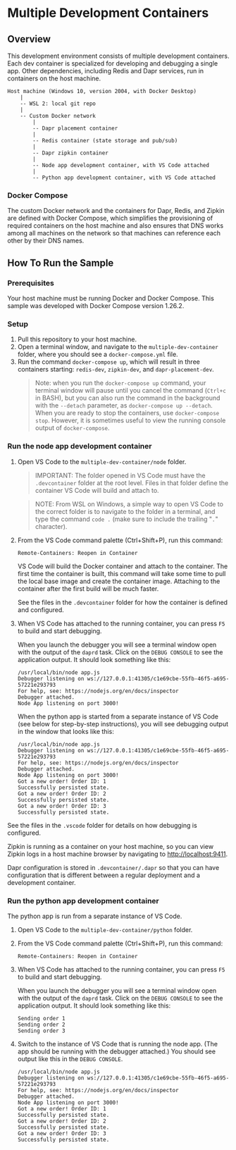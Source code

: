 # Multiple Development Containers

## Overview

This development environment consists of multiple development containers. Each dev container is specialized for developing and debugging a single app. Other dependencies, including Redis and Dapr services, run in containers on the host machine.

```ASCII
Host machine (Windows 10, version 2004, with Docker Desktop)
    |
    -- WSL 2: local git repo
    |
    -- Custom Docker network
        |
        -- Dapr placement container
        |
        -- Redis container (state storage and pub/sub)
        |
        -- Dapr zipkin container
        |
        -- Node app development container, with VS Code attached
        |
        -- Python app development container, with VS Code attached
```

### Docker Compose

The custom Docker network and the containers for Dapr, Redis, and Zipkin are defined with Docker Compose, which simplifies the provisioning of required containers on the host machine and also ensures that DNS works among all machines on the network so that machines can reference each other by their DNS names.

## How To Run the Sample

### Prerequisites

Your host machine must be running Docker and Docker Compose. This sample was developed with Docker Compose version 1.26.2.

### Setup

1. Pull this repository to your host machine.
1. Open a terminal window, and navigate to the `multiple-dev-container` folder, where you should see a `docker-compose.yml` file.
1. Run the command `docker-compose up`, which will result in three containers starting: `redis-dev`, `zipkin-dev`, and `dapr-placement-dev`.
   > Note: when you run the `docker-compose up` command, your terminal window will pause until you cancel the command (`Ctrl+c` in BASH), but you can also run the command in the background with the `--detach` parameter, as `docker-compose up --detach`. When you are ready to stop the containers, use `docker-compose stop`. However, it is sometimes useful to view the running console output of `docker-compose`.

### Run the node app development container

1. Open VS Code to the `multiple-dev-container/node` folder.

    > IMPORTANT: The folder opened in VS Code must have the `.devcontainer` folder at the root level. Files in that folder define the container VS Code will build and attach to.

    > NOTE: From WSL on Windows, a simple way to open VS Code to the correct folder is to navigate to the folder in a terminal, and type the command `code .` (make sure to include the trailing "`.`" character).

1. From the VS Code command palette (Ctrl+Shift+P), run this command:

    ```ASCII
    Remote-Containers: Reopen in Container
    ```

    VS Code will build the Docker container and attach to the container. The first time the container is built, this command will take some time to pull the local base image and create the container image. Attaching to the container after the first build will be much faster.

    See the files in the `.devcontainer` folder for how the container is defined and configured.

1. When VS Code has attached to the running container, you can press `F5` to build and start debugging.

    When you launch the debugger you will see a terminal window open with the output of the `daprd` task. Click on the `DEBUG CONSOLE` to see the application output. It should look something like this:

    ```ASCII
    /usr/local/bin/node app.js
    Debugger listening on ws://127.0.0.1:41305/c1e69cbe-55fb-46f5-a695-57221e293793
    For help, see: https://nodejs.org/en/docs/inspector
    Debugger attached.
    Node App listening on port 3000!
    ```

    When the python app is started from a separate instance of VS Code (see below for step-by-step instructions), you will see debugging output in the window that looks like this:

    ```ASCII
    /usr/local/bin/node app.js
    Debugger listening on ws://127.0.0.1:41305/c1e69cbe-55fb-46f5-a695-57221e293793
    For help, see: https://nodejs.org/en/docs/inspector
    Debugger attached.
    Node App listening on port 3000!
    Got a new order! Order ID: 1
    Successfully persisted state.
    Got a new order! Order ID: 2
    Successfully persisted state.
    Got a new order! Order ID: 3
    Successfully persisted state.
    ```

See the files in the `.vscode` folder for details on how debugging is configured.  

Zipkin is running as a container on your host machine, so you can view Zipkin logs in a host machine browser by navigating to [http://localhost:9411](http://localhost:9411).  

Dapr configuration is stored in `.devcontainer/.dapr` so that you can have configuration that is different between a regular deployment and a development container.

### Run the python app development container

The python app is run from a separate instance of VS Code.

1. Open VS Code to the `multiple-dev-container/python` folder.
1. From the VS Code command palette (Ctrl+Shift+P), run this command:

    ```ASCII
    Remote-Containers: Reopen in Container
    ```

1. When VS Code has attached to the running container, you can press `F5` to build and start debugging.

    When you launch the debugger you will see a terminal window open with the output of the `daprd` task. Click on the `DEBUG CONSOLE` to see the application output. It should look something like this:

    ```ASCII
    Sending order 1
    Sending order 2
    Sending order 3
    ```

1. Switch to the instance of VS Code that is running the node app. (The app should be running with the debugger attached.) You should see output like this in the `DEBUG CONSOLE`.

    ```ASCII
    /usr/local/bin/node app.js
    Debugger listening on ws://127.0.0.1:41305/c1e69cbe-55fb-46f5-a695-57221e293793
    For help, see: https://nodejs.org/en/docs/inspector
    Debugger attached.
    Node App listening on port 3000!
    Got a new order! Order ID: 1
    Successfully persisted state.
    Got a new order! Order ID: 2
    Successfully persisted state.
    Got a new order! Order ID: 3
    Successfully persisted state.
    ```
    
